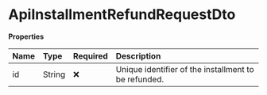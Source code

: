# ApiInstallmentRefundRequestDto

**Properties**

| Name | Type   | Required | Description                                          |
| :--- | :----- | :------- | :--------------------------------------------------- |
| id   | String | ❌       | Unique identifier of the installment to be refunded. |

<!-- This file was generated by liblab | https://liblab.com/ -->
